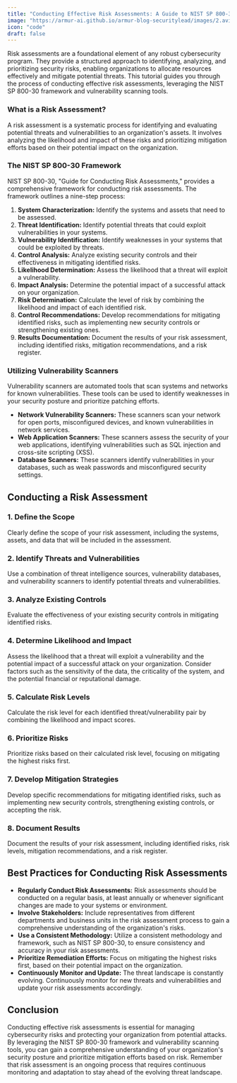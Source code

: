 ```yaml
---
title: "Conducting Effective Risk Assessments: A Guide to NIST SP 800-30 & Vulnerability Scanning"
image: "https://armur-ai.github.io/armur-blog-securitylead/images/2.avif"
icon: "code"
draft: false
---
```


Risk assessments are a foundational element of any robust cybersecurity program. They provide a structured approach to identifying, analyzing, and prioritizing security risks, enabling organizations to allocate resources effectively and mitigate potential threats. This tutorial guides you through the process of conducting effective risk assessments, leveraging the NIST SP 800-30 framework and vulnerability scanning tools.

### What is a Risk Assessment?

A risk assessment is a systematic process for identifying and evaluating potential threats and vulnerabilities to an organization's assets. It involves analyzing the likelihood and impact of these risks and prioritizing mitigation efforts based on their potential impact on the organization. 

### The NIST SP 800-30 Framework

NIST SP 800-30, "Guide for Conducting Risk Assessments," provides a comprehensive framework for conducting risk assessments. The framework outlines a nine-step process:

1.  **System Characterization:** Identify the systems and assets that need to be assessed.
2.  **Threat Identification:** Identify potential threats that could exploit vulnerabilities in your systems.
3.  **Vulnerability Identification:** Identify weaknesses in your systems that could be exploited by threats.
4.  **Control Analysis:** Analyze existing security controls and their effectiveness in mitigating identified risks.
5.  **Likelihood Determination:** Assess the likelihood that a threat will exploit a vulnerability.
6.  **Impact Analysis:** Determine the potential impact of a successful attack on your organization.
7.  **Risk Determination:** Calculate the level of risk by combining the likelihood and impact of each identified risk.
8.  **Control Recommendations:** Develop recommendations for mitigating identified risks, such as implementing new security controls or strengthening existing ones.
9.  **Results Documentation:** Document the results of your risk assessment, including identified risks, mitigation recommendations, and a risk register.

### Utilizing Vulnerability Scanners

Vulnerability scanners are automated tools that scan systems and networks for known vulnerabilities. These tools can be used to identify weaknesses in your security posture and prioritize patching efforts.

*   **Network Vulnerability Scanners:** These scanners scan your network for open ports, misconfigured devices, and known vulnerabilities in network services.
*   **Web Application Scanners:** These scanners assess the security of your web applications, identifying vulnerabilities such as SQL injection and cross-site scripting (XSS).
*   **Database Scanners:** These scanners identify vulnerabilities in your databases, such as weak passwords and misconfigured security settings.

## Conducting a Risk Assessment

### 1. Define the Scope

Clearly define the scope of your risk assessment, including the systems, assets, and data that will be included in the assessment.

### 2. Identify Threats and Vulnerabilities

Use a combination of threat intelligence sources, vulnerability databases, and vulnerability scanners to identify potential threats and vulnerabilities.

### 3. Analyze Existing Controls

Evaluate the effectiveness of your existing security controls in mitigating identified risks.

### 4. Determine Likelihood and Impact

Assess the likelihood that a threat will exploit a vulnerability and the potential impact of a successful attack on your organization. Consider factors such as the sensitivity of the data, the criticality of the system, and the potential financial or reputational damage.

### 5. Calculate Risk Levels

Calculate the risk level for each identified threat/vulnerability pair by combining the likelihood and impact scores.

### 6. Prioritize Risks

Prioritize risks based on their calculated risk level, focusing on mitigating the highest risks first.

### 7. Develop Mitigation Strategies

Develop specific recommendations for mitigating identified risks, such as implementing new security controls, strengthening existing controls, or accepting the risk.

### 8. Document Results

Document the results of your risk assessment, including identified risks, risk levels, mitigation recommendations, and a risk register.

## Best Practices for Conducting Risk Assessments

*   **Regularly Conduct Risk Assessments:** Risk assessments should be conducted on a regular basis, at least annually or whenever significant changes are made to your systems or environment.
*   **Involve Stakeholders:** Include representatives from different departments and business units in the risk assessment process to gain a comprehensive understanding of the organization's risks.
*   **Use a Consistent Methodology:**  Utilize a consistent methodology and framework, such as NIST SP 800-30, to ensure consistency and accuracy in your risk assessments.
*   **Prioritize Remediation Efforts:**  Focus on mitigating the highest risks first, based on their potential impact on the organization.
*   **Continuously Monitor and Update:**  The threat landscape is constantly evolving. Continuously monitor for new threats and vulnerabilities and update your risk assessments accordingly.

## Conclusion

Conducting effective risk assessments is essential for managing cybersecurity risks and protecting your organization from potential attacks. By leveraging the NIST SP 800-30 framework and vulnerability scanning tools, you can gain a comprehensive understanding of your organization's security posture and prioritize mitigation efforts based on risk. Remember that risk assessment is an ongoing process that requires continuous monitoring and adaptation to stay ahead of the evolving threat landscape.